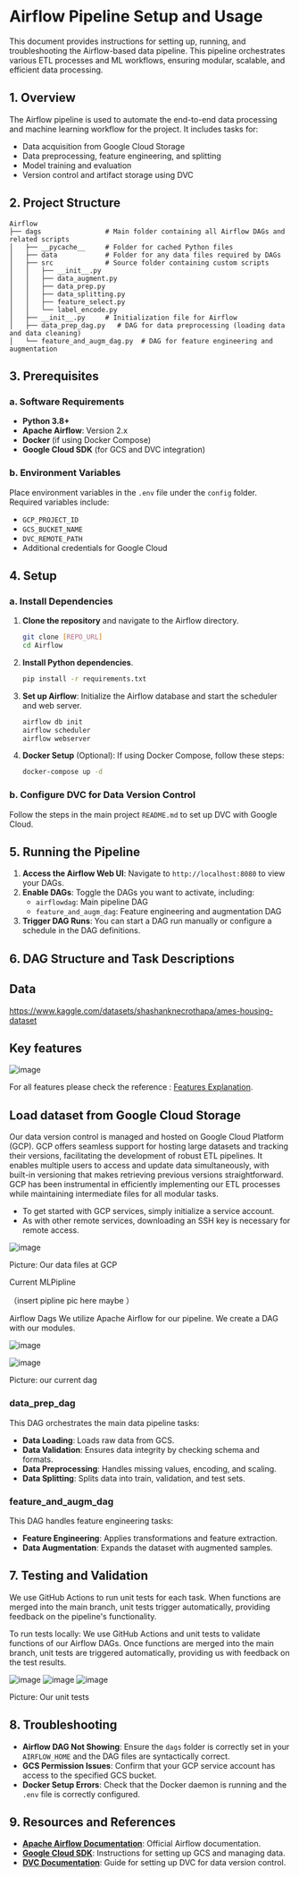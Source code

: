 # Airflow Pipeline Setup and Usage

This document provides instructions for setting up, running, and troubleshooting the Airflow-based data pipeline. This pipeline orchestrates various ETL processes and ML workflows, ensuring modular, scalable, and efficient data processing.

## 1. Overview

The Airflow pipeline is used to automate the end-to-end data processing and machine learning workflow for the project. It includes tasks for:
- Data acquisition from Google Cloud Storage
- Data preprocessing, feature engineering, and splitting
- Model training and evaluation
- Version control and artifact storage using DVC

## 2. Project Structure

```
Airflow
├── dags                # Main folder containing all Airflow DAGs and related scripts
│   ├── __pycache__     # Folder for cached Python files
│   ├── data            # Folder for any data files required by DAGs
│   ├── src             # Source folder containing custom scripts
│   │   ├── __init__.py
│   │   ├── data_augment.py
│   │   ├── data_prep.py
│   │   ├── data_splitting.py
│   │   ├── feature_select.py
│   │   └── label_encode.py
│   ├── __init__.py     # Initialization file for Airflow
│   ├── data_prep_dag.py   # DAG for data preprocessing (loading data and data cleaning)
│   └── feature_and_augm_dag.py  # DAG for feature engineering and augmentation
```

## 3. Prerequisites

### a. Software Requirements
- **Python 3.8+**
- **Apache Airflow**: Version 2.x
- **Docker** (if using Docker Compose)
- **Google Cloud SDK** (for GCS and DVC integration)

### b. Environment Variables
Place environment variables in the `.env` file under the `config` folder. Required variables include:
- `GCP_PROJECT_ID`
- `GCS_BUCKET_NAME`
- `DVC_REMOTE_PATH`
- Additional credentials for Google Cloud

## 4. Setup

### a. Install Dependencies

1. **Clone the repository** and navigate to the Airflow directory.
   ```bash
   git clone [REPO_URL]
   cd Airflow
   ```

2. **Install Python dependencies**.
   ```bash
   pip install -r requirements.txt
   ```

3. **Set up Airflow**: Initialize the Airflow database and start the scheduler and web server.
   ```bash
   airflow db init
   airflow scheduler
   airflow webserver
   ```

4. **Docker Setup** (Optional): If using Docker Compose, follow these steps:
   ```bash
   docker-compose up -d
   ```

### b. Configure DVC for Data Version Control
Follow the steps in the main project `README.md` to set up DVC with Google Cloud.

## 5. Running the Pipeline

1. **Access the Airflow Web UI**: Navigate to `http://localhost:8080` to view your DAGs.
2. **Enable DAGs**: Toggle the DAGs you want to activate, including:
   - `airflowdag`: Main pipeline DAG
   - `feature_and_augm_dag`: Feature engineering and augmentation DAG
3. **Trigger DAG Runs**: You can start a DAG run manually or configure a schedule in the DAG definitions.

## 6. DAG Structure and Task Descriptions

## Data
https://www.kaggle.com/datasets/shashanknecrothapa/ames-housing-dataset 

## Key features
![image](https://github.com/user-attachments/assets/82150931-caac-4779-8d48-8e7c4ee0f828)


For all features please check the reference : [Features Explanation](https://docs.google.com/spreadsheets/d/1XL6LJVgLLU27yV7a_oh2zuqhGOI3Syg-jWpmr0Ekk14/edit?gid=0#gid=0).





## Load dataset from Google Cloud Storage
Our data version control is managed and hosted on Google Cloud Platform (GCP). GCP offers seamless support for hosting large datasets and tracking their versions, facilitating the development of robust ETL pipelines. It enables multiple users to access and update data simultaneously, with built-in versioning that makes retrieving previous versions straightforward. GCP has been instrumental in efficiently implementing our ETL processes while maintaining intermediate files for all modular tasks.

- To get started with GCP services, simply initialize a service account.
- As with other remote services, downloading an SSH key is necessary for remote access.

![image](https://github.com/user-attachments/assets/9b1e2f1e-82fc-4628-be23-db7f63b685f4)

Picture: Our data files at GCP

Current MLPipline

（insert pipline pic here maybe ）

Airflow Dags
We utilize Apache Airflow for our pipeline. We create a DAG with our modules.

![image](https://github.com/user-attachments/assets/a8ecfda0-bf73-4ce4-9c8c-46b162cf10a2)

![image](https://github.com/user-attachments/assets/1282bf7d-c42b-4383-a2b3-73847527460f)

Picture: our current dag



### data_prep_dag
This DAG orchestrates the main data pipeline tasks:
- **Data Loading**: Loads raw data from GCS.
- **Data Validation**: Ensures data integrity by checking schema and formats.
- **Data Preprocessing**: Handles missing values, encoding, and scaling.
- **Data Splitting**: Splits data into train, validation, and test sets.

### feature_and_augm_dag
This DAG handles feature engineering tasks:
- **Feature Engineering**: Applies transformations and feature extraction.
- **Data Augmentation**: Expands the dataset with augmented samples.

## 7. Testing and Validation

We use GitHub Actions to run unit tests for each task. When functions are merged into the main branch, unit tests trigger automatically, providing feedback on the pipeline's functionality.

To run tests locally:
We use GitHub Actions and unit tests to validate functions of our Airflow DAGs. Once functions are merged into the main branch, unit tests are triggered automatically, providing us with feedback on the test results.

![image](https://github.com/user-attachments/assets/dd5985b6-f473-4a29-b036-991de9a1e4b4)
![image](https://github.com/user-attachments/assets/28978057-f8c0-4e58-bbec-e66ecf3a1ae6)
![image](https://github.com/user-attachments/assets/74c31c68-e3ad-4c8e-ac46-17482e6718f7)

Picture: Our unit tests

## 8. Troubleshooting

- **Airflow DAG Not Showing**: Ensure the `dags` folder is correctly set in your `AIRFLOW_HOME` and the DAG files are syntactically correct.
- **GCS Permission Issues**: Confirm that your GCP service account has access to the specified GCS bucket.
- **Docker Setup Errors**: Check that the Docker daemon is running and the `.env` file is correctly configured.

## 9. Resources and References

- **[Apache Airflow Documentation](https://airflow.apache.org/docs/)**: Official Airflow documentation.
- **[Google Cloud SDK](https://cloud.google.com/sdk/docs)**: Instructions for setting up GCS and managing data.
- **[DVC Documentation](https://dvc.org/doc)**: Guide for setting up DVC for data version control.

